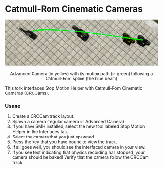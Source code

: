 # Catmull-Rom Cinematic Cameras

<p align="center">
  <img src="./media/crc-smh-preview.png" alt="animated">
</p>
<p align="center">
  Advanced Camera (in yellow) with its motion path (in green) following a Catmull-Rom spline (the blue beam)
</p>

This fork interfaces Stop Motion Helper with Catmull-Rom Cinematic Cameras (CRCCams).

### Usage
1. Create a CRCCam track layout.
2. Spawn a camera (regular camera or Advanced Camera)
3. If you have SMH installed, select the new tool labeled Stop Motion Helper in the Interfaces tab.
4. Select the camera that you just spawned.
5. Press the key that you have bound to view the track.
6. If all goes well, you should see the interfaced camera in your view.
7. If you see text indicating that physics recording has stopped, your camera should be baked! Verify that the camera follow the CRCCam track.

